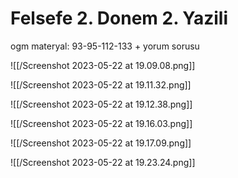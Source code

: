 # Felsefe 2. Donem 2. Yazili

ogm materyal: 93-95-112-133 + yorum sorusu

![[/Screenshot 2023-05-22 at 19.09.08.png]]

![[/Screenshot 2023-05-22 at 19.11.32.png]]

![[/Screenshot 2023-05-22 at 19.12.38.png]]

![[/Screenshot 2023-05-22 at 19.16.03.png]]

![[/Screenshot 2023-05-22 at 19.17.09.png]]

![[/Screenshot 2023-05-22 at 19.23.24.png]]